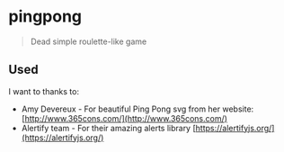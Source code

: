 # pingpong
> Dead simple roulette-like game

## Used
I want to thanks to:
- Amy Devereux - For beautiful Ping Pong svg from her website: [http://www.365cons.com/](http://www.365cons.com/)
- Alertify team - For their amazing alerts library [https://alertifyjs.org/](https://alertifyjs.org/)
